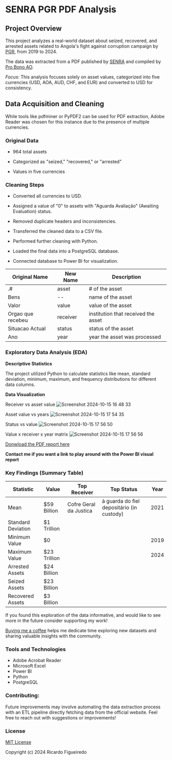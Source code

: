 # SENRA PGR PDF Analysis

## Project Overview

This project analyzes a real-world dataset about seized, recovered, and arrested assets related to Angola's fight against corruption campaign by [PGR](https://www.pgr.ao/senra), from 2019 to 2024.

The data was extracted from a PDF published by [SENRA](https://www.senra.pgr.ao/) and compiled by [Pro Bono AO](https://probonoangola.org/).

*Focus*: This analysis focuses solely on asset values, categorized into five currencies (USD, AOA, AUD, CHF, and EUR) and converted to USD for consistency.

## Data Acquisition and Cleaning

While tools like pdfminer or PyPDF2 can be used for PDF extraction, Adobe Reader was chosen for this instance due to the presence of multiple currencies.

### Original Data

- 964 total assets

- Categorized as "seized," "recovered," or "arrested"

- Values in five currencies


### Cleaning Steps

- Converted all currencies to USD.

- Assigned a value of "0" to assets with "Aguarda Avaliação" (Awaiting Evaluation) status.

- Removed duplicate headers and inconsistencies.

- Transferred the cleaned data to a CSV file.

- Performed further cleaning with Python.

- Loaded the final data into a PostgreSQL database.

- Connected database to Power BI for visualization.


| **Original Name**   | **New Name**   |  **Description**                     |
|---------------------|----------------|--------------------------------------|
| .#                  |     asset      |  # of the asset                      |
| Bens                |      --        |  name of the asset                   |
| Valor               |     value      |  value of the asset                  |
| Orgao que recebeu   |    receiver    | institution that received the asset  |
| Situacao Actual     |     status     | status of the asset                  |
| Ano                 |      year      |  year the asset was processed        |


### Exploratory Data Analysis (EDA)

**Descriptive Statistics**

The project utilized Python to calculate statistics like mean, standard deviation, minimum, maximum, and frequency distributions for different data columns.



**Data Visualization** 

Receiver vs asset value
![Screenshot 2024-10-15 16 48 33](https://github.com/user-attachments/assets/c075a292-7363-4c8d-bfc8-5c00db6f8538)


Asset value vs years
![Screenshot 2024-10-15 17 54 35](https://github.com/user-attachments/assets/dee56613-1d58-427e-b21a-2e693ebacd71)


Status vs value
![Screenshot 2024-10-15 17 56 50](https://github.com/user-attachments/assets/d0f8280e-00d6-4fd2-9c9f-2dccc9ea83e7)


Value x receiver x year matrix
![Screenshot 2024-10-15 17 56 56](https://github.com/user-attachments/assets/80ef14d4-6bb2-4108-8a96-7da35835271e)



[Donwload the PDF report here](https://www.dropbox.com/scl/fi/h7efyepnd178spz3tjg4y/Activos-recuperados-apreendidos-e-arrestados.pdf?rlkey=ofsf02ck4icrjfeo2kav8dh6d&st=ylsonjdc&dl=0)

**Contact me if you want a link to play around with the Power BI visual report**




### Key Findings (Summary Table)

|Statistic	        |   Value  	    | Top Receiver	         |   Top Status	                             | Year |
|-------------------|---------------|------------------------|-------------------------------------------|------|
|Mean	              |  $59 Billion	| Cofre Geral da Justica | à guarda do fiel depositário (in custody) | 2021 |
|Standard Deviation |  $1 Trillion	|		                     |                                           |      |
|Minimum Value      |  $0			      |                        |                                           | 2019 |
|Maximum Value	    |  $23 Trillion	|		                     |                                           | 2024 |
|Arrested Assets    |  $24 Billion	|		                     |                                           |      |
|Seized Assets	    |  $23 Billion	|		                     |                                           |      |
|Recovered Assets   |  $3 Billion   |                        |                                           |      |




If you found this exploration of the data informative, and would like to see more in the future consider supporting my work! 

[Buying me a coffee](https://buymeacoffee.com/rickoalex) helps me dedicate time exploring new datasets and sharing valuable insights with the community.



### Tools and Technologies

- Adobe Acrobat Reader
- Microsoft Excel
- Power BI
- Python
- PostgreSQL



### Contributing:

Future improvements may involve automating the data extraction process with an ETL pipeline directly fetching data from the official website. 
Feel free to reach out with suggestions or improvements!





### License

<a href="https://opensource.org/license/mit">MIT License</a> 







Copyright (c) 2024 Ricardo Figueiredo
